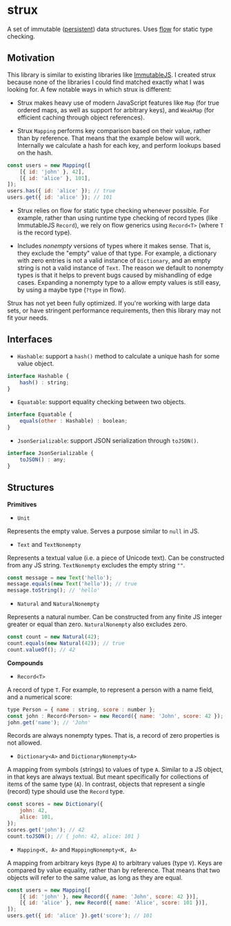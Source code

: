 
# strux

A set of immutable ([persistent](https://en.wikipedia.org/wiki/Persistent_data_structure)) data structures. Uses [flow](https://flow.org) for static type checking.


## Motivation

This library is similar to existing libraries like [ImmutableJS](https://facebook.github.io/immutable-js). I created strux because none of the libraries I could find matched exactly what I was looking for. A few notable ways in which strux is different:

* Strux makes heavy use of modern JavaScript features like `Map` (for true ordered maps, as well as support for arbitrary keys), and `WeakMap` (for efficient caching through object references).

* Strux `Mapping` performs key comparison based on their value, rather than by reference. That means that the example below will work. Internally we calculate a hash for each key, and perform lookups based on the hash.

```js
const users = new Mapping([
    [{ id: 'john' }, 42],
    [{ id: 'alice' }, 101],
]);
users.has({ id: 'alice' }); // true
users.get({ id: 'alice' }); // 101
```

* Strux relies on flow for static type checking whenever possible. For example, rather than using runtime type checking of record types (like ImmutableJS `Record`), we rely on flow generics using `Record<T>` (where `T` is the record type).

* Includes *nonempty* versions of types where it makes sense. That is, they exclude the "empty" value of that type. For example, a dictionary with zero entries is not a valid instance of `Dictionary`, and an empty string is not a valid instance of `Text`. The reason we default to nonempty types is that it helps to prevent bugs caused by mishandling of edge cases. Expanding a nonempty type to a allow empty values is still easy, by using a maybe type (`?type` in flow).

Strux has not yet been fully optimized. If you're working with large data sets, or have stringent performance requirements, then this library may not fit your needs.


## Interfaces

* `Hashable`: support a `hash()` method to calculate a unique hash for some value object.

```js
interface Hashable {
    hash() : string;
}
```

* `Equatable`: support equality checking between two objects.

```js
interface Equatable {
    equals(other : Hashable) : boolean;
}
```

* `JsonSerializable`: support JSON serialization through `toJSON()`.

```js
interface JsonSerializable {
    toJSON() : any;
}
```


## Structures

**Primitives**

* `Unit`

Represents the empty value. Serves a purpose similar to `null` in JS.


* `Text` and `TextNonempty`

Represents a textual value (i.e. a piece of Unicode text). Can be constructed from any JS string. `TextNonempty` excludes the empty string `""`.

```js
const message = new Text('hello');
message.equals(new Text('hello')); // true
message.toString(); // 'hello'
```


* `Natural` and `NaturalNonempty`

Represents a natural number. Can be constructed from any finite JS integer greater or equal than zero. `NaturalNonempty` also excludes zero.

```js
const count = new Natural(42);
count.equals(new Natural(42)); // true
count.valueOf(); // 42
```


**Compounds**

* `Record<T>`

A record of type `T`. For example, to represent a person with a name field, and a numerical score:

```js
type Person = { name : string, score : number };
const john : Record<Person> = new Record({ name: 'John', score: 42 });
john.get('name'); // 'John'
```

Records are always nonempty types. That is, a record of zero properties is not allowed.


* `Dictionary<A>` and `DictionaryNonempty<A>`

A mapping from symbols (strings) to values of type `A`. Similar to a JS object, in that keys are always textual. But meant specifically for collections of items of the same type (`A`). In contrast, objects that represent a single (record) type should use the `Record` type.

```js
const scores = new Dictionary({
    john: 42,
    alice: 101,
});
scores.get('john'); // 42
count.toJSON(); // { john: 42, alice: 101 }
```

* `Mapping<K, A>` and `MappingNonempty<K, A>`

A mapping from arbitrary keys (type `A`) to arbitrary values (type `V`). Keys are compared by value equality, rather than by reference. That means that two objects will refer to the same value, as long as they are equal.

```js
const users = new Mapping([
    [{ id: 'john' }, new Record({ name: 'John', score: 42 })],
    [{ id: 'alice' }, new Record({ name: 'Alice', score: 101 })],
]);
users.get({ id: 'alice' }).get('score'); // 101
```
